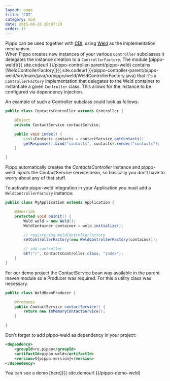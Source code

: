 ```yaml
---
layout: page
title: "CDI"
category: mod
date: 2015-06-26 20:07:29
order: 17
---
```


Pippo can be used together with [CDI](http://www.cdi-spec.org/), using [Weld](http://weld.cdi-spec.org) as the implementation mechanism.  
When Pippo creates new instances of your various `Controller` subclasses it delegates the instance creation to a `ControllerFactory`.
The module [pippo-weld]({{ site.codeurl }}/pippo-controller-parent/pippo-weld) contains [WeldControllerFactory]({{ site.codeurl }}/pippo-controller-parent/pippo-weld/src/main/java/ro/pippo/weld/WeldControllerFactory.java) that it's 
a `ControllerFactory` implementation that delegates to the Weld container to instantiate a given `Controller` class. This allows for the instance to be configured via dependency injection.

An example of such a Controller subclass could look as follows:

```java
public class ContactsController extends Controller {

    @Inject
    private ContactService contactService;

    public void index() {
        List<Contact> contacts = contactService.getContacts()
        getResponse().bind("contacts", contacts).render("contacts");
    }

}
```

Pippo automatically creates the _ContactsController_ instance and pippo-weld injects the ContactService service bean, so basically you don’t have to worry about any of that stuff. 

To activate pippo-weld integration in your Application you must add a `WeldControllerFactory` instance:

```java
public class MyApplication extends Application {

    @Override
    protected void onInit() {
        Weld weld = new Weld();
        WeldContainer container = weld.initialize();

        // registering WeldControllerFactory
        setControllerFactory(new WeldControllerFactory(container));

        // add controller
        GET("/", ContactsController.class, "index");        
    }
}
```

For our demo project the ContactService bean was available in the parent maven module so a Producer was required. For this a utility class was necessary.

```java
public class WeldBeanProducer {

    @Produces
    public ContactService contactService() {
        return new InMemoryContactService();
    }

}
```


Don't forget to add pippo-weld as dependency in your project:

```xml
<dependency>
    <groupId>ro.pippo</groupId>
    <artifactId>pippo-weld</artifactId>
    <version>${pippo.version}</version>
</dependency>
```

You can see a demo [here]({{ site.demourl }}/pippo-demo-weld)
